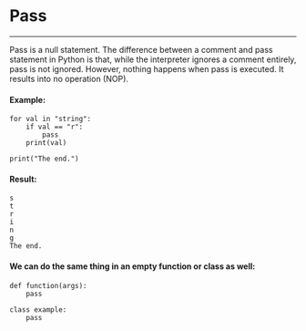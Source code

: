 # Pass
---

Pass is a null statement. The difference between a comment and pass statement in Python is that, while the interpreter ignores a comment entirely, pass is not ignored.
However, nothing happens when pass is executed. It results into no operation (NOP).

#### Example:
~~~~
for val in "string":
    if val == "r":
        pass
    print(val)

print("The end.")
~~~~
#### Result:
~~~~
s
t
r
i
n
g
The end.
~~~~

#### We can do the same thing in an empty function or class as well:
~~~~
def function(args):
    pass
~~~~
~~~~
class example:
    pass
~~~~